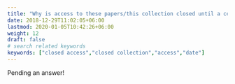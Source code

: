 ```yaml
---
title: "Why is access to these papers/this collection closed until a certain date?"
date: 2018-12-29T11:02:05+06:00
lastmod: 2020-01-05T10:42:26+06:00
weight: 12
draft: false
# search related keywords
keywords: ["closed access","closed collection","access","date"]
---
```

Pending an answer!